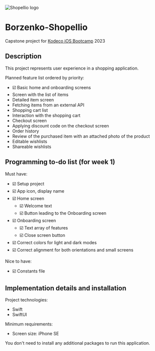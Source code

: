 ![Shopellio logo](https://www.nborzenko.me/assets/shopellio/logo-large.png)

# Borzenko-Shopellio
Capstone project for [Kodeco iOS Bootcamp](https://store.kodeco.com/bootcamp/ios) 2023 

## Description

This project represents user experience in a shopping application.

Planned feature list ordered by priority:
- ☑️ Basic home and onboarding screens
- Screen with the list of items
- Detailed item screen
- Fetching items from an external API
- Shopping cart list
- Interaction with the shopping cart
- Checkout screen
- Applying discount code on the checkout screen
- Order history
- Review of the purchased item with an attached photo of the product
- Editable wishlists
- Shareable wishlists

## Programming to-do list (for week 1)

Must have:
- ☑️ Setup project
- ☑️ App icon, display name
- ☑️ Home screen
  - ☑️ Welcome text
  - ☑️ Button leading to the Onboarding screen
- ☑️ Onboarding screen
  - ☑️ Text array of features
  - ☑️ Close screen button
- ☑️ Correct colors for light and dark modes
- ☑️ Correct alignment for both orientations and small screens
  
Nice to have:
- ☑️ Constants file

## Implementation details and installation

Project technologies:
- Swift
- SwiftUI

Minimum requirements:
- Screen size: iPhone SE

You don't need to install any additional packages to run this application.
